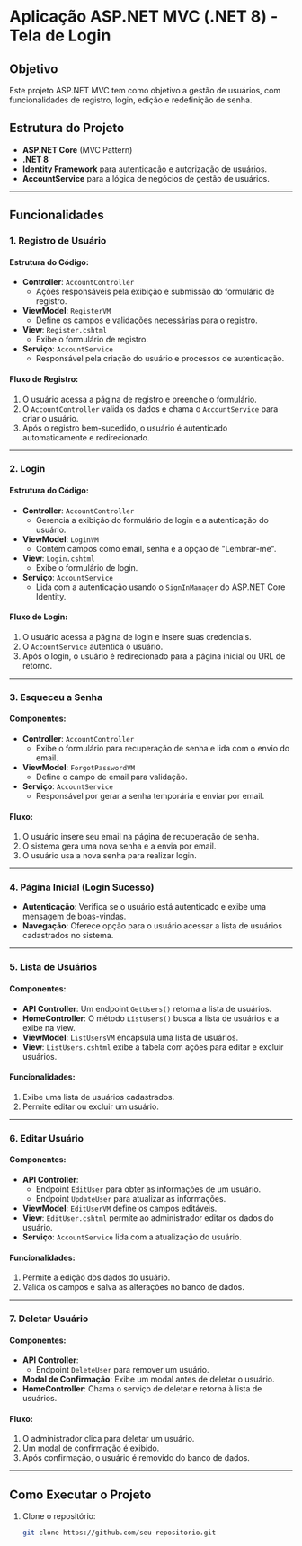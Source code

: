 # Aplicação ASP.NET MVC (.NET 8) - Tela de Login

## Objetivo

Este projeto ASP.NET MVC tem como objetivo a gestão de usuários, com funcionalidades de registro, login, edição e redefinição de senha.

## Estrutura do Projeto

- **ASP.NET Core** (MVC Pattern)
- **.NET 8**
- **Identity Framework** para autenticação e autorização de usuários.
- **AccountService** para a lógica de negócios de gestão de usuários.

---

## Funcionalidades

### 1. Registro de Usuário

#### Estrutura do Código:
- **Controller**: `AccountController`
  - Ações responsáveis pela exibição e submissão do formulário de registro.
- **ViewModel**: `RegisterVM`
  - Define os campos e validações necessárias para o registro.
- **View**: `Register.cshtml`
  - Exibe o formulário de registro.
- **Serviço**: `AccountService`
  - Responsável pela criação do usuário e processos de autenticação.

#### Fluxo de Registro:
1. O usuário acessa a página de registro e preenche o formulário.
2. O `AccountController` valida os dados e chama o `AccountService` para criar o usuário.
3. Após o registro bem-sucedido, o usuário é autenticado automaticamente e redirecionado.

---

### 2. Login

#### Estrutura do Código:
- **Controller**: `AccountController`
  - Gerencia a exibição do formulário de login e a autenticação do usuário.
- **ViewModel**: `LoginVM`
  - Contém campos como email, senha e a opção de "Lembrar-me".
- **View**: `Login.cshtml`
  - Exibe o formulário de login.
- **Serviço**: `AccountService`
  - Lida com a autenticação usando o `SignInManager` do ASP.NET Core Identity.

#### Fluxo de Login:
1. O usuário acessa a página de login e insere suas credenciais.
2. O `AccountService` autentica o usuário.
3. Após o login, o usuário é redirecionado para a página inicial ou URL de retorno.

---

### 3. Esqueceu a Senha

#### Componentes:
- **Controller**: `AccountController`
  - Exibe o formulário para recuperação de senha e lida com o envio do email.
- **ViewModel**: `ForgotPasswordVM`
  - Define o campo de email para validação.
- **Serviço**: `AccountService`
  - Responsável por gerar a senha temporária e enviar por email.

#### Fluxo:
1. O usuário insere seu email na página de recuperação de senha.
2. O sistema gera uma nova senha e a envia por email.
3. O usuário usa a nova senha para realizar login.

---

### 4. Página Inicial (Login Sucesso)

- **Autenticação**: Verifica se o usuário está autenticado e exibe uma mensagem de boas-vindas.
- **Navegação**: Oferece opção para o usuário acessar a lista de usuários cadastrados no sistema.

---

### 5. Lista de Usuários

#### Componentes:
- **API Controller**: Um endpoint `GetUsers()` retorna a lista de usuários.
- **HomeController**: O método `ListUsers()` busca a lista de usuários e a exibe na view.
- **ViewModel**: `ListUsersVM` encapsula uma lista de usuários.
- **View**: `ListUsers.cshtml` exibe a tabela com ações para editar e excluir usuários.

#### Funcionalidades:
1. Exibe uma lista de usuários cadastrados.
2. Permite editar ou excluir um usuário.

---

### 6. Editar Usuário

#### Componentes:
- **API Controller**: 
  - Endpoint `EditUser` para obter as informações de um usuário.
  - Endpoint `UpdateUser` para atualizar as informações.
- **ViewModel**: `EditUserVM` define os campos editáveis.
- **View**: `EditUser.cshtml` permite ao administrador editar os dados do usuário.
- **Serviço**: `AccountService` lida com a atualização do usuário.

#### Funcionalidades:
1. Permite a edição dos dados do usuário.
2. Valida os campos e salva as alterações no banco de dados.

---

### 7. Deletar Usuário

#### Componentes:
- **API Controller**: 
  - Endpoint `DeleteUser` para remover um usuário.
- **Modal de Confirmação**: Exibe um modal antes de deletar o usuário.
- **HomeController**: Chama o serviço de deletar e retorna à lista de usuários.

#### Fluxo:
1. O administrador clica para deletar um usuário.
2. Um modal de confirmação é exibido.
3. Após confirmação, o usuário é removido do banco de dados.

---

## Como Executar o Projeto

1. Clone o repositório:
   ```bash
   git clone https://github.com/seu-repositorio.git
